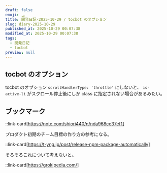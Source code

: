 ```yaml
---
draft: false
emoji: 🛷
title: 開発日記-2025-10-29 / tocbot のオプション
slug: diary-2025-10-29
published_at: 2025-10-29 00:07:38
modified_at: 2025-10-29 00:07:38
tags:
  - 開発日記
  - tocbot
preview: null
---
```


## tocbot のオプション

tocbot のオプション `scrollHandlerType: 'throttle'` にしないと、 `is-active-li` がスクロール停止後にしか class に指定されない場合があるみたい。

## ブックマーク

::link-card[https://note.com/shiori440/n/nda968ce37ef1]

プロダクト初期のチーム目標の作り方の参考になる。

::link-card[https://t-yng.jp/post/release-npm-package-automatically]

そろそろこれについて考えないと。

::link-card[https://grokipedia.com/]

